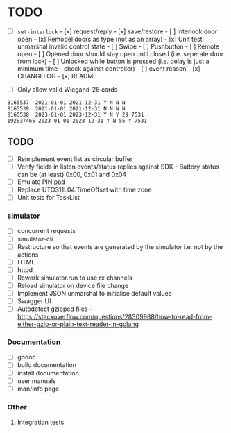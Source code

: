# TODO

- [ ] `set-interlock`
      - [x] request/reply
      - [x] save/restore
      - [ ] interlock door open
            - [x] Remodel doors as type (not as an array)
            - [x] Unit test unmarshal invalid control state
            - [ ] Swipe
            - [ ] Pushbutton
            - [ ] Remote open
            - [ ] Opened door should stay open until closed (i.e. seperate door from lock)
            - [ ] Unlocked while button is pressed (i.e. delay is just a minimum time - check against controller)
      - [ ] event reason
      - [x] CHANGELOG
      - [x] README

- [ ] Only allow valid Wiegand-26 cards
```
8165537  2021-01-01 2021-12-31 Y N N N
8165539  2021-01-01 2021-12-31 N N N N
8165538  2023-01-01 2023-12-31 Y N Y 29 7531
192837465 2023-01-01 2023-12-31 Y N 55 Y 7531
```

## TODO

- [ ] Reimplement event list as circular buffer
- [ ] Verify fields in listen events/status replies against SDK
      - Battery status can be (at least) 0x00, 0x01 and 0x04
- [ ] Emulate PIN pad
- [ ] Replace UTO311L04.TimeOffset with time zone
- [ ] Unit tests for TaskList

### simulator
- [ ] concurrent requests
- [ ] simulator-cli
- [ ] Restructure so that events are generated by the simulator i.e. not by the actions
- [ ] HTML
- [ ] httpd
- [ ] Rework simulator.run to use rx channels
- [ ] Reload simulator on device file change
- [ ] Implement JSON unmarshal to initialise default values
- [ ] Swagger UI
- [ ] Autodetect gzipped files 
      - https://stackoverflow.com/questions/28309988/how-to-read-from-either-gzip-or-plain-text-reader-in-golang

### Documentation

- [ ] godoc
- [ ] build documentation
- [ ] install documentation
- [ ] user manuals
- [ ] man/info page

### Other

1.  Integration tests
